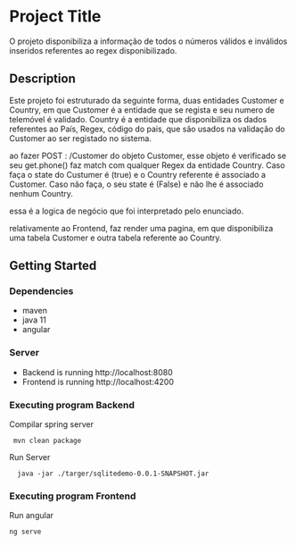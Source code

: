 # Project Title

O projeto disponibiliza a informação de todos o números válidos e inválidos
inseridos referentes ao regex disponibilizado.

## Description

Este projeto foi estruturado da seguinte forma, duas entidades Customer e Country, em que Customer
é a entidade que se regista e seu numero de telemóvel é validado. Country é a entidade que disponibiliza
os dados referentes ao País, Regex, código do pais, que são usados na validação do Customer ao ser registado
no sistema.

ao fazer POST : /Customer do objeto Customer, esse objeto é verificado se seu get.phone()
faz match com qualquer Regex da entidade Country.
Caso faça o state do Custumer é (true) e o Country referente é associado a Customer.
Caso não faça, o seu state é (False) e não lhe é associado nenhum Country.

essa é a logica de negócio que foi interpretado pelo enunciado.

relativamente ao Frontend, faz render uma pagina, em que disponibiliza uma tabela Customer
e outra tabela referente ao Country.


## Getting Started

### Dependencies

* maven
* java 11
* angular

### Server

* Backend is running http://localhost:8080
* Frontend is running http://localhost:4200

### Executing program Backend

Compilar spring server 
```
 mvn clean package
```
Run Server
```
  java -jar ./targer/sqlitedemo-0.0.1-SNAPSHOT.jar
```

### Executing program Frontend

Run angular
```
ng serve
```
